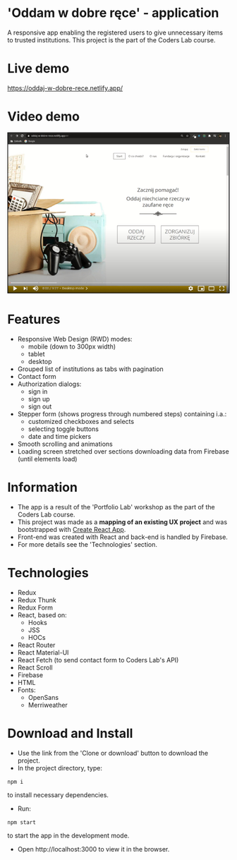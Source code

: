 # 'Oddam w dobre ręce' - application
A responsive app enabling the registered users to give unnecessary items to trusted institutions. This project is the part of the Coders Lab course.

# Live demo
https://oddaj-w-dobre-rece.netlify.app/

# Video demo
[![Watch the video](./src/assets/video-demo.jpg)](https://youtu.be/f5kB5OPzGt0)

# Features
* Responsive Web Design (RWD) modes:
  * mobile (down to 300px width)
  * tablet
  * desktop
* Grouped list of institutions as tabs with pagination
* Contact form
* Authorization dialogs:
  * sign in
  * sign up
  * sign out
* Stepper form (shows progress through numbered steps) containing i.a.:
  * customized checkboxes and selects
  * selecting toggle buttons
  * date and time pickers
* Smooth scrolling and animations
* Loading screen stretched over sections downloading data from Firebase (until elements load)

# Information
* The app is a result of the 'Portfolio Lab' workshop as the part of the Coders Lab course.
* This project was made as a **mapping of an existing UX project** and was bootstrapped with [Create React App](https://github.com/facebook/create-react-app).
* Front-end was created with React and back-end is handled by Firebase.
* For more details see the 'Technologies' section.

# Technologies
* Redux
* Redux Thunk
* Redux Form
* React, based on:
  * Hooks
  * JSS
  * HOCs
* React Router
* React Material-UI
* React Fetch (to send contact form to Coders Lab's API)
* React Scroll
* Firebase
* HTML
* Fonts:
  * OpenSans
  * Merriweather

# Download and Install
* Use the link from the 'Clone or download' button to download the project.
* In the project directory, type:
```
npm i
```
to install necessary dependencies.
* Run:
```
npm start
```
to start the app in the development mode.
* Open http://localhost:3000 to view it in the browser.